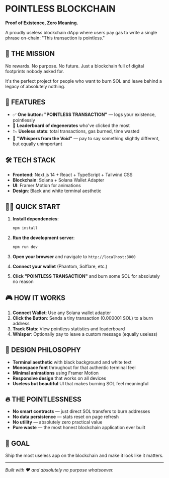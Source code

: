 # POINTLESS BLOCKCHAIN

**Proof of Existence, Zero Meaning.**

A proudly useless blockchain dApp where users pay gas to write a single phrase on-chain: "This transaction is pointless."

## 🎯 THE MISSION

No rewards. No purpose. No future. Just a blockchain full of digital footprints nobody asked for.

It's the perfect project for people who want to burn SOL and leave behind a legacy of absolutely nothing.

## 🚀 FEATURES

- ✅ **One button: "POINTLESS TRANSACTION"** — logs your existence, pointlessly
- 🧾 **Leaderboard of degenerates** who've clicked the most
- 📉 **Useless stats**: total transactions, gas burned, time wasted
- 🫥 **"Whispers from the Void"** — pay to say something slightly different, but equally unimportant

## 🛠 TECH STACK

- **Frontend**: Next.js 14 + React + TypeScript + Tailwind CSS
- **Blockchain**: Solana + Solana Wallet Adapter
- **UI**: Framer Motion for animations
- **Design**: Black and white terminal aesthetic

## 🏃‍♂️ QUICK START

1. **Install dependencies**:
   ```bash
   npm install
   ```

2. **Run the development server**:
   ```bash
   npm run dev
   ```

3. **Open your browser** and navigate to `http://localhost:3000`

4. **Connect your wallet** (Phantom, Solflare, etc.)

5. **Click "POINTLESS TRANSACTION"** and burn some SOL for absolutely no reason

## 🎮 HOW IT WORKS

1. **Connect Wallet**: Use any Solana wallet adapter
2. **Click the Button**: Sends a tiny transaction (0.000001 SOL) to a burn address
3. **Track Stats**: View pointless statistics and leaderboard
4. **Whisper**: Optionally pay to leave a custom message (equally useless)

## 🎨 DESIGN PHILOSOPHY

- **Terminal aesthetic** with black background and white text
- **Monospace font** throughout for that authentic terminal feel
- **Minimal animations** using Framer Motion
- **Responsive design** that works on all devices
- **Useless but beautiful** UI that makes burning SOL feel meaningful

## 🔥 THE POINTLESSNESS

- **No smart contracts** — just direct SOL transfers to burn addresses
- **No data persistence** — stats reset on page refresh
- **No utility** — absolutely zero practical value
- **Pure waste** — the most honest blockchain application ever built

## 🎯 GOAL

Ship the most useless app on the blockchain and make it look like it matters.

---

*Built with ❤️ and absolutely no purpose whatsoever.*